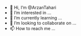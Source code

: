 - 👋 Hi, I’m @ArzanTahari
- 👀 I’m interested in ...
- 🌱 I’m currently learning ...
- 💞️ I’m looking to collaborate on ...
- 📫 How to reach me ...

<!---
ArzanTahari/ArzanTahari is a ✨ special ✨ repository because its `README.md` (this file) appears on your GitHub profile.
You can click the Preview link to take a look at your changes.
--->
